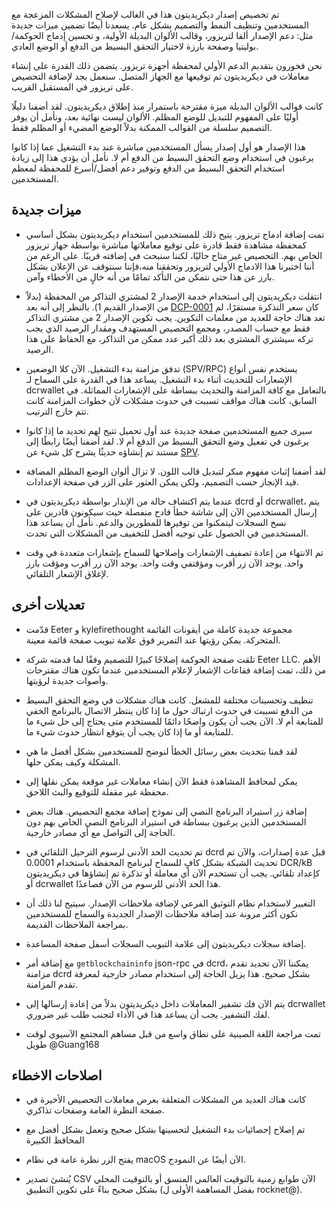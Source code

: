 تم تخصيص إصدار ديكريديتون هذا في الغالب لإصلاح المشكلات المزعجة
مع المستخدمين وتنظيف النمط والتصميم بشكل عام. يسعدنا أيضًا
تضمين ميزات جديدة مثل: دعم الإصدار ألفا لتريزور، وقالب الألوان البديلة الأولية،
و تحسين إدماج الحوكمة/بوليتيا وصفحة بارزة لاختيار التحقق البسيط من الدفع أو الوضع العادي.

نحن فخورون بتقديم الدعم الأولي لمحفظة أجهزة تريزور. يتضمن ذلك
القدرة على إنشاء معاملات في ديكريديتون ثم توقيعها مع
الجهاز المتصل. سنعمل بجد لإضافة التحصيص على تريزور في 
المستقبل القريب.

كانت قوالب الألوان البديلة ميزة مقترحة باستمرار منذ
إطلاق ديكريديتون. لقد أضفنا دليلًا أوليًا على المفهوم للتبديل للوضع المظلم.
الألوان ليست نهائية بعد، ونأمل أن يوفر التصميم سلسلة
من القوالب الممكنة بدلاً الوضع المضيء أو المظلم فقط.

هذا الإصدار هو أول إصدار يسأل المستخدمين مباشرة عند بدء التشغيل عما إذا كانوا
يرغبون في استخدام وضع التحقق البسيط من الدفع  أم لا. نأمل أن يؤدي هذا إلى زيادة استخدام التحقق البسيط من الدفع
وتوفير دعم أفضل/أسرع للمحفظة لمعظم المستخدمين.

## ميزات جديدة

- تمت إضافة ادماج تريزور. يتيح ذلك للمستخدمين استخدام ديكريديتون بشكل أساسي
كمحفظة مشاهدة فقط قادرة على توقيع معاملاتها
مباشرة بواسطة جهاز تريزور الخاص بهم. التحصيص غير متاح حاليًا، لكننا
سنبحث في إضافته قريبًا. على الرغم من أننا اختبرنا
هذا الادماج الأولي لتريزور وتحققنا منه،فإننا سنتوقف عن الإعلان بشكل بارز
عن هذا حتى نتمكن من التأكد تمامًا من أنه خالٍ من الأخطاء وآمن.

- انتقلت ديكريديتون إلى استخدام خدمة الإصدار 2 لمشتري التذاكر من المحفظة
(بدلاً من الإصدار القديم 1). بالنظر إلى أنه بعد [DCP-0001](https://github.com/decred/dcps/blob/master/dcp-0001/dcp-0001.mediawiki)
كان سعر التذكرة مستقرًا، لم تعد هناك حاجة للعديد من معلمات التكوين.
يجب تكوين الإصدار 2 من مشتري التذاكر فقط
مع حساب المصدر، ومجمع التحصيص المستهدف ومقدار الرصيد الذي يجب تركه
سيشتري المشتري بعد ذلك أكبر عدد ممكن من التذاكر، مع
الحفاظ على هذا الرصيد.

- تدفق مزامنة بدء التشغيل. الآن كلا الوضعين (SPV/RPC) يستخدم نفس أنواع الإشعارات
للتحديث أثناء بدء التشغيل. يساعد هذا في القدرة على السماح لـ dcrwallet
بالتعامل مع كافة المزامنة والتحديث ببساطة على الإشعارات المماثلة.
في السابق، كانت هناك مواقف تسببت في حدوث مشكلات لأن خطوات المزامنة
كانت تتم خارج الترتيب.

- سيرى جميع المستخدمين صفحة جديدة عند أول تحميل تتيح لهم تحديد ما إذا كانوا
يرغبون في تفعيل وضع التحقق البسيط من الدفع أم لا. لقد أضفنا أيضًا رابطًا إلى مستند تم إنشاؤه حديثًا
يشرح كل شيء عن [SPV](https://docs.decred.org/wallets/spv).

- لقد أضفنا إثبات مفهوم مبكر لتبديل قالب اللون. لا تزال ألوان
الوضع المظلم المضافة قيد الإنجاز حسب التصميم، ولكن يمكن
العثور على الزر في صفحة الإعدادات.

- عندما يتم اكتشاف حالة من الإنذار بواسطة ديكريديتون في dcrd أو dcrwallet، يتم إرسال المستخدمين الآن
إلى شاشة خطأ فادح منفصلة حيث سيكونون قادرين على نسخ السجلات
ليتمكنوا من توفيرها للمطورين والدعم. نأمل أن يساعد هذا
المستخدمين في الحصول على توجيه أفضل للتخفيف من المشكلات التي تحدث.

- تم الانتهاء من إعادة تصفيف الإشعارات وإصلاحها للسماح بإشعارات متعددة
في وقت واحد. يوجد الآن زر أقرب ومؤقتفي وقت واحد. يوجد الآن زر أقرب ومؤقت بارز
لإغلاق الإشعار التلقائي.

## تعديلات أخرى

- قدّمت Eeter و kylefirethought مجموعة جديدة كاملة من أيقونات القائمة المتحركة.
يمكن رؤيتها عند التمرير فوق علامة تبويب صفحة قائمة معينة.

- تلقت صفحة الحوكمة إصلاحًا كبيرًا للتصميم وفقًا لما قدمته شركة Eeter LLC.
الأهم من ذلك، تمت إضافة فقاعات الإشعار لإعلام المستخدمين
عندما تكون هناك مقترحات وأصوات جديدة لرؤيتها.

- تنظيف وتحسينات مختلفة للمشغل. كانت هناك مشكلات في وضع التحقق البسيط من الدفع
تسببت في حدوث ارتباك حول ما إذا كان ينتظر الاتصال
بالبرنامج الخفي للمتابعة أم لا. الآن يجب أن يكون واضحًا دائمًا للمستخدم متى
يحتاج إلى حل شيء ما للمتابعة أو ما إذا كان يجب أن يتوقع انتظار
حدوث شيء ما.

- لقد قمنا بتحديث بعض رسائل الخطأ لنوضح للمستخدمين بشكل أفضل ما هي
المشكلة وكيف يمكن حلها.

- يمكن لمحافظ المشاهدة فقط الآن إنشاء معاملات غير موقعة يمكن
نقلها إلى محفظة غير مقفلة للتوقيع والبث اللاحق.

- إضافة  زر استيراد البرنامج النصي إلى نموذج إضافة مجمع التحصيص. هناك بعض المستخدمين
الذين يرغبون ببساطة في استيراد البرنامج النصي الخاص بهم دون الحاجة إلى التواصل مع أي
مصادر خارجية.

- تم تحديث الحد الأدنى لرسوم الترحيل التلقائي في dcrd قبل عدة إصدارات، والآن
تم تحديث الشبكة بشكل كافٍ للسماح لبرنامج المحفظة باستخدام 0.0001 DCR/kB
كإعداد تلقائي. يجب أن تستخدم الآن أي معاملة أو تذكرة تم إنشاؤها في ديكريديتون أو
dcrwallet هذا الحد الأدنى للرسوم من الآن فصاعدًا.

- التغيير لاستخدام نظام التوثيق الفرعي لإضافة ملاحظات الإصدار. سيتيح
لنا ذلك أن نكون أكثر مرونة عند إضافة ملاحظات الإصدار الجديدة والسماح للمستخدمين
بمراجعة الملاحظات القديمة.

- إضافة سجلات ديكريديتون إلى علامة التبويب السجلات أسفل صفحة المساعدة.

- مع إضافة أمر `getblockchaininfo` json-rpc في dcrd، يمكننا
الآن تحديد تقدم مزامنة dcrd بشكل صحيح. هذا يزيل
الحاجة إلى استخدام مصادر خارجية لمعرفة تقدم المزامنة.

- يتم الآن فك تشفير المعاملات داخل ديكريديتون بدلاً من إعادة إرسالها
إلى dcrwallet لفك التشفير. يجب أن يساعد هذا في الأداء لتجنب
طلب غير ضروري.

- تمت مراجعة اللغة الصينية على نطاق واسع من قبل مساهم المجتمع الآسيوي
لوقت طويل @Guang168

## اصلاحات الاخطاء

- كانت هناك العديد من المشكلات المتعلقة بعرض معاملات التحصيص الأخيرة في
صفحة النظرة العامة وصفحات تذاكري.

- تم إصلاح إحصائيات بدء التشغيل لتحسينها بشكل صحيح وتعمل بشكل أفضل مع المحافظ الكبيرة

- يفتح الزر نظرة عامة في نظام macOS الآن أيضًا عن النمودج.

- يُنشئ تصدير CSV الآن طوابع زمنية بالتوقيت العالمي المنسق أو بالتوقيت المحلي بشكل صحيح بناءً على
تكوين التطبيق (بفضل  المساهمة الأولى ل rocknet@).

